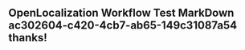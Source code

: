 <properties
ms.topic="hero-topic"
ms.test1="hero-topic"
ms.test2="test"/>


## OpenLocalization Workflow Test MarkDown ac302604-c420-4cb7-ab65-149c31087a54 thanks!



<!--HONumber=Aug16_HO1-->



